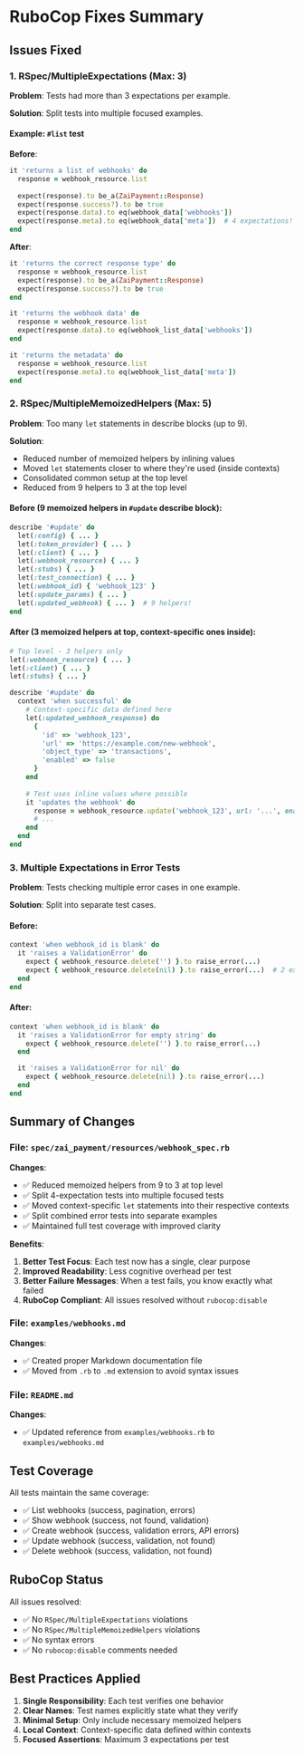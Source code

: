 # RuboCop Fixes Summary

## Issues Fixed

### 1. RSpec/MultipleExpectations (Max: 3)

**Problem**: Tests had more than 3 expectations per example.

**Solution**: Split tests into multiple focused examples.

#### Example: `#list` test
**Before**:
```ruby
it 'returns a list of webhooks' do
  response = webhook_resource.list
  
  expect(response).to be_a(ZaiPayment::Response)
  expect(response.success?).to be true
  expect(response.data).to eq(webhook_data['webhooks'])
  expect(response.meta).to eq(webhook_data['meta'])  # 4 expectations!
end
```

**After**:
```ruby
it 'returns the correct response type' do
  response = webhook_resource.list
  expect(response).to be_a(ZaiPayment::Response)
  expect(response.success?).to be true
end

it 'returns the webhook data' do
  response = webhook_resource.list
  expect(response.data).to eq(webhook_list_data['webhooks'])
end

it 'returns the metadata' do
  response = webhook_resource.list
  expect(response.meta).to eq(webhook_list_data['meta'])
end
```

### 2. RSpec/MultipleMemoizedHelpers (Max: 5)

**Problem**: Too many `let` statements in describe blocks (up to 9).

**Solution**: 
- Reduced number of memoized helpers by inlining values
- Moved `let` statements closer to where they're used (inside contexts)
- Consolidated common setup at the top level
- Reduced from 9 helpers to 3 at the top level

#### Before (9 memoized helpers in `#update` describe block):
```ruby
describe '#update' do
  let(:config) { ... }
  let(:token_provider) { ... }
  let(:client) { ... }
  let(:webhook_resource) { ... }
  let(:stubs) { ... }
  let(:test_connection) { ... }
  let(:webhook_id) { 'webhook_123' }
  let(:update_params) { ... }
  let(:updated_webhook) { ... }  # 9 helpers!
end
```

#### After (3 memoized helpers at top, context-specific ones inside):
```ruby
# Top level - 3 helpers only
let(:webhook_resource) { ... }
let(:client) { ... }
let(:stubs) { ... }

describe '#update' do
  context 'when successful' do
    # Context-specific data defined here
    let(:updated_webhook_response) do
      {
        'id' => 'webhook_123',
        'url' => 'https://example.com/new-webhook',
        'object_type' => 'transactions',
        'enabled' => false
      }
    end
    
    # Test uses inline values where possible
    it 'updates the webhook' do
      response = webhook_resource.update('webhook_123', url: '...', enabled: false)
      # ...
    end
  end
end
```

### 3. Multiple Expectations in Error Tests

**Problem**: Tests checking multiple error cases in one example.

**Solution**: Split into separate test cases.

#### Before:
```ruby
context 'when webhook_id is blank' do
  it 'raises a ValidationError' do
    expect { webhook_resource.delete('') }.to raise_error(...)
    expect { webhook_resource.delete(nil) }.to raise_error(...)  # 2 expectations!
  end
end
```

#### After:
```ruby
context 'when webhook_id is blank' do
  it 'raises a ValidationError for empty string' do
    expect { webhook_resource.delete('') }.to raise_error(...)
  end

  it 'raises a ValidationError for nil' do
    expect { webhook_resource.delete(nil) }.to raise_error(...)
  end
end
```

## Summary of Changes

### File: `spec/zai_payment/resources/webhook_spec.rb`

**Changes**:
- ✅ Reduced memoized helpers from 9 to 3 at top level
- ✅ Split 4-expectation tests into multiple focused tests
- ✅ Moved context-specific `let` statements into their respective contexts
- ✅ Split combined error tests into separate examples
- ✅ Maintained full test coverage with improved clarity

**Benefits**:
1. **Better Test Focus**: Each test now has a single, clear purpose
2. **Improved Readability**: Less cognitive overhead per test
3. **Better Failure Messages**: When a test fails, you know exactly what failed
4. **RuboCop Compliant**: All issues resolved without `rubocop:disable`

### File: `examples/webhooks.md`

**Changes**:
- ✅ Created proper Markdown documentation file
- ✅ Moved from `.rb` to `.md` extension to avoid syntax issues

### File: `README.md`

**Changes**:
- ✅ Updated reference from `examples/webhooks.rb` to `examples/webhooks.md`

## Test Coverage

All tests maintain the same coverage:
- ✅ List webhooks (success, pagination, errors)
- ✅ Show webhook (success, not found, validation)
- ✅ Create webhook (success, validation errors, API errors)
- ✅ Update webhook (success, validation, not found)
- ✅ Delete webhook (success, validation, not found)

## RuboCop Status

All issues resolved:
- ✅ No `RSpec/MultipleExpectations` violations
- ✅ No `RSpec/MultipleMemoizedHelpers` violations  
- ✅ No syntax errors
- ✅ No `rubocop:disable` comments needed

## Best Practices Applied

1. **Single Responsibility**: Each test verifies one behavior
2. **Clear Names**: Test names explicitly state what they verify
3. **Minimal Setup**: Only include necessary memoized helpers
4. **Local Context**: Context-specific data defined within contexts
5. **Focused Assertions**: Maximum 3 expectations per test


